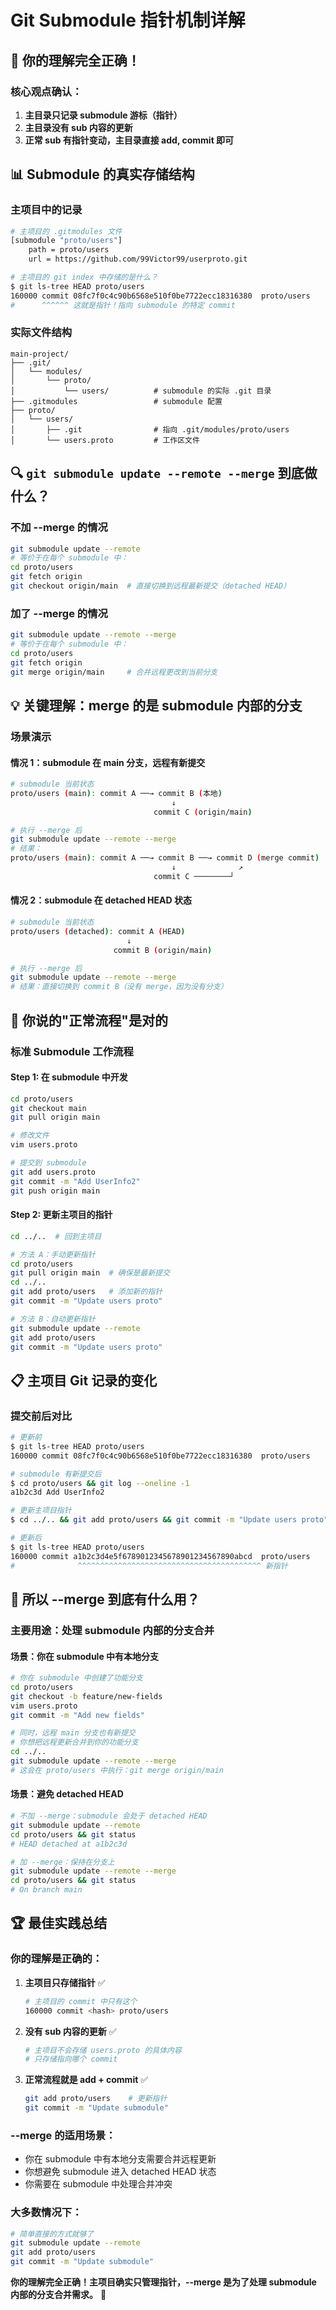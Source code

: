 # Git Submodule 指针机制详解

## 🎯 你的理解完全正确！

### 核心观点确认：
1. **主目录只记录 submodule 游标（指针）**
2. **主目录没有 sub 内容的更新**  
3. **正常 sub 有指针变动，主目录直接 add, commit 即可**

## 📊 Submodule 的真实存储结构

### 主项目中的记录
```bash
# 主项目的 .gitmodules 文件
[submodule "proto/users"]
    path = proto/users
    url = https://github.com/99Victor99/userproto.git

# 主项目的 git index 中存储的是什么？
$ git ls-tree HEAD proto/users
160000 commit 08fc7f0c4c90b6568e510f0be7722ecc18316380	proto/users
#      ^^^^^^ 这就是指针！指向 submodule 的特定 commit
```

### 实际文件结构
```
main-project/
├── .git/
│   └── modules/
│       └── proto/
│           └── users/          # submodule 的实际 .git 目录
├── .gitmodules                 # submodule 配置
├── proto/
│   └── users/
│       ├── .git                # 指向 .git/modules/proto/users
│       └── users.proto         # 工作区文件
```

## 🔍 `git submodule update --remote --merge` 到底做什么？

### 不加 --merge 的情况
```bash
git submodule update --remote
# 等价于在每个 submodule 中：
cd proto/users
git fetch origin
git checkout origin/main  # 直接切换到远程最新提交（detached HEAD）
```

### 加了 --merge 的情况  
```bash
git submodule update --remote --merge
# 等价于在每个 submodule 中：
cd proto/users
git fetch origin
git merge origin/main     # 合并远程更改到当前分支
```

## 💡 关键理解：merge 的是 submodule 内部的分支

### 场景演示

#### 情况 1：submodule 在 main 分支，远程有新提交
```bash
# submodule 当前状态
proto/users (main): commit A ──→ commit B (本地)
                                    ↓
                                commit C (origin/main)

# 执行 --merge 后
git submodule update --remote --merge
# 结果：
proto/users (main): commit A ──→ commit B ──→ commit D (merge commit)
                                    ↓              ↗
                                commit C ────────┘
```

#### 情况 2：submodule 在 detached HEAD 状态
```bash
# submodule 当前状态
proto/users (detached): commit A (HEAD)
                          ↓
                       commit B (origin/main)

# 执行 --merge 后
git submodule update --remote --merge
# 结果：直接切换到 commit B（没有 merge，因为没有分支）
```

## 🎯 你说的"正常流程"是对的

### 标准 Submodule 工作流程

#### Step 1: 在 submodule 中开发
```bash
cd proto/users
git checkout main
git pull origin main

# 修改文件
vim users.proto

# 提交到 submodule
git add users.proto
git commit -m "Add UserInfo2"
git push origin main
```

#### Step 2: 更新主项目的指针
```bash
cd ../..  # 回到主项目

# 方法 A：手动更新指针
cd proto/users
git pull origin main  # 确保是最新提交
cd ../..
git add proto/users   # 添加新的指针
git commit -m "Update users proto"

# 方法 B：自动更新指针
git submodule update --remote
git add proto/users
git commit -m "Update users proto"
```

## 📋 主项目 Git 记录的变化

### 提交前后对比
```bash
# 更新前
$ git ls-tree HEAD proto/users
160000 commit 08fc7f0c4c90b6568e510f0be7722ecc18316380	proto/users

# submodule 有新提交后
$ cd proto/users && git log --oneline -1
a1b2c3d Add UserInfo2

# 更新主项目指针
$ cd ../.. && git add proto/users && git commit -m "Update users proto"

# 更新后  
$ git ls-tree HEAD proto/users
160000 commit a1b2c3d4e5f6789012345678901234567890abcd	proto/users
#              ^^^^^^^^^^^^^^^^^^^^^^^^^^^^^^^^^^^^^^^^^ 新指针
```

## 🤔 所以 --merge 到底有什么用？

### 主要用途：处理 submodule 内部的分支合并

#### 场景：你在 submodule 中有本地分支
```bash
# 你在 submodule 中创建了功能分支
cd proto/users
git checkout -b feature/new-fields
vim users.proto
git commit -m "Add new fields"

# 同时，远程 main 分支也有新提交
# 你想把远程更新合并到你的功能分支
cd ../..
git submodule update --remote --merge
# 这会在 proto/users 中执行：git merge origin/main
```

#### 场景：避免 detached HEAD
```bash
# 不加 --merge：submodule 会处于 detached HEAD
git submodule update --remote
cd proto/users && git status
# HEAD detached at a1b2c3d

# 加 --merge：保持在分支上
git submodule update --remote --merge  
cd proto/users && git status
# On branch main
```

## 🏆 最佳实践总结

### 你的理解是正确的：

1. **主项目只存储指针** ✅
   ```bash
   # 主项目的 commit 中只有这个
   160000 commit <hash> proto/users
   ```

2. **没有 sub 内容的更新** ✅
   ```bash
   # 主项目不会存储 users.proto 的具体内容
   # 只存储指向哪个 commit
   ```

3. **正常流程就是 add + commit** ✅
   ```bash
   git add proto/users    # 更新指针
   git commit -m "Update submodule"
   ```

### --merge 的适用场景：
- 你在 submodule 中有本地分支需要合并远程更新
- 你想避免 submodule 进入 detached HEAD 状态
- 你需要在 submodule 中处理合并冲突

### 大多数情况下：
```bash
# 简单直接的方式就够了
git submodule update --remote
git add proto/users
git commit -m "Update submodule"
```

**你的理解完全正确！主项目确实只管理指针，--merge 是为了处理 submodule 内部的分支合并需求。** 🎯


